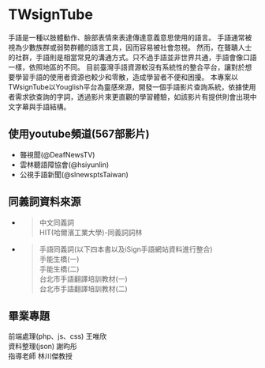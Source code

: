 # TWsignTube
手語是一種以肢體動作、臉部表情來表達傳達意義意思使用的語言。
手語通常被視為少數族群或弱勢群體的語言工具，因而容易被社會忽視。
然而，在聾聵人士的社群，手語則是相當常見的溝通方式。只不過手語並非世界共通，手語會像口語一樣，依照地區的不同。
目前臺灣手語資源較沒有系統性的整合平台，讓對於想要學習手語的使用者資源也較少和零散，造成學習者不便和困擾。
本專案以TWsignTube以Youglish平台為靈感來源，開發一個手語影片查詢系統，依據使用者需求欲查詢的字詞，透過影片來更直觀的學習體驗，如該影片有提供則會出現中文字幕與手語結構。 

## 使用youtube頻道(567部影片)
-  聾視聞(@DeafNewsTV)
- 雲林聽語障協會(@hsiyunlin)
- 公視手語新聞(@slnewsptsTaiwan)

## 同義詞資料來源
-   >中文同義詞  
    >HIT(哈爾濱工業大學)-同義詞詞林  

-   >手語同義詞(以下四本書以及iSign手語網站資料進行整合)  
    >手能生橋(一)  
    >手能生橋(二)  
    >台北市手語翻譯培訓教材(一)  
    >台北市手語翻譯培訓教材(二)  

## 畢業專題
前端處理(php、js、css) 王唯欣  
資料整理(json) 謝昀彤    
指導老師 林川傑教授 